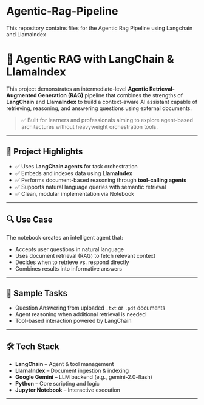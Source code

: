 # Agentic-Rag-Pipeline
This repository contains files for the Agentic Rag Pipeline using Langchain and LlamaIndex
# 🧠 Agentic RAG with LangChain & LlamaIndex

This project demonstrates an intermediate-level **Agentic Retrieval-Augmented Generation (RAG)** pipeline that combines the strengths of **LangChain** and **LlamaIndex** to build a context-aware AI assistant capable of retrieving, reasoning, and answering questions using external documents.

> ✅ Built for learners and professionals aiming to explore agent-based architectures without heavyweight orchestration tools.

---

## 📌 Project Highlights

- ✅ Uses **LangChain agents** for task orchestration  
- ✅ Embeds and indexes data using **LlamaIndex**  
- ✅ Performs document-based reasoning through **tool-calling agents**  
- ✅ Supports natural language queries with semantic retrieval  
- ✅ Clean, modular implementation via Notebook

---

## 🔍 Use Case

The notebook creates an intelligent agent that:
- Accepts user questions in natural language
- Uses document retrieval (RAG) to fetch relevant context
- Decides when to retrieve vs. respond directly
- Combines results into informative answers

---

## 🧪 Sample Tasks

- Question Answering from uploaded `.txt` or `.pdf` documents
- Agent reasoning when additional retrieval is needed
- Tool-based interaction powered by LangChain

---

## 🛠 Tech Stack

- **LangChain** – Agent & tool management  
- **LlamaIndex** – Document ingestion & indexing  
- **Google Gemini** – LLM backend (e.g., gemini-2.0-flash)  
- **Python** – Core scripting and logic  
- **Jupyter Notebook** – Interactive execution

---
